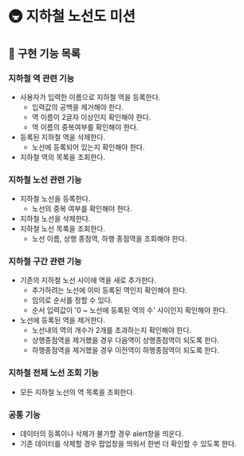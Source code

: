 # 🚇 지하철 노선도 미션

## 🚀 구현 기능 목록

### 지하철 역 관련 기능
- 사용자가 입력한 이름으로 지하철 역을 등록한다.
  - 입력값의 공백을 제거해야 한다.
  - 역 이름이 2글자 이상인지 확인해야 한다.
  - 역 이름의 중복여부를 확인해야 한다.
- 등록된 지하철 역을 삭제한다.
  - 노선에 등록되어 있는지 확인해야 한다.
- 지하철 역의 목록을 조회한다.
### 지하철 노선 관련 기능
- 지하철 노선을 등록한다.
  - 노선의 중복 여부를 확인해야 한다.
- 지하철 노선을 삭제한다.
- 지하철 노선 목록을 조회한다.
  - 노선 이름, 상행 종점역, 하행 종점역을 조회해야 한다.
### 지하철 구간 관련 기능
- 기존의 지하철 노선 사이에 역을 새로 추가한다.
  - 추가하려는 노선에 이미 등록된 역인지 확인해야 한다.
  - 임의로 순서를 정할 수 있다.
  - 순서 입력값이 '0 ~ 노선에 등록된 역의 수' 사이인지 확인해야 한다.
- 노선에 등록된 역을 제거한다.
  - 노선내의 역의 개수가 2개를 초과하는지 확인해야 한다.
  - 상행종점역을 제거했을 경우 다음역이 상행종점역이 되도록 한다.
  - 하행종점역을 제거했을 경우 이전역이 하행종점역이 되도록 한다.
### 지하철 전체 노선 조회 기능
- 모든 지하철 노선의 역 목록을 조회한다.
### 공통 기능
- 데이터의 등록이나 삭제가 불가할 경우 alert창을 띄운다.
- 기존 데이터를 삭제할 경우 팝업창을 띄워서 한번 더 확인할 수 있도록 한다.
